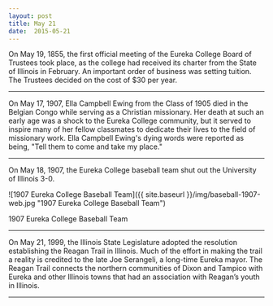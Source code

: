 ```yaml
---
layout: post
title: May 21
date:  2015-05-21
---
```


On May 19, 1855, the first official meeting of the Eureka College Board of Trustees took place, as the college had received its charter from the State of Illinois in February. An important order of business was
setting tuition. The Trustees decided on the cost of $30 per year.

<hr>

On May 17, 1907, Ella Campbell Ewing from the Class of 1905 died in the Belgian Congo while serving as a Christian missionary. Her death at such an early age was a shock to the Eureka College community, but it
served to inspire many of her fellow classmates to dedicate their lives to the field of missionary work. Ella Campbell Ewing's dying words were reported as being, "Tell them to come and take my place."

<hr>

On May 18, 1907, the Eureka College baseball team shut out the University of Illinois 3-0.  

![1907 Eureka College Baseball Team]({{ site.baseurl }}/img/baseball-1907-web.jpg "1907 Eureka College Baseball Team")
<p class="caption">1907 Eureka College Baseball Team</p>

<hr>

On May 21, 1999, the Illinois State Legislature adopted the resolution establishing the Reagan Trail in Illinois. Much of the effort in making the trail a reality is credited to the late Joe Serangeli, a long-time
Eureka mayor. The Reagan Trail connects the northern communities of Dixon and Tampico with Eureka and other Illinois towns that had an association with Reagan’s youth in Illinois.

<hr>
